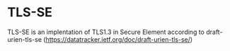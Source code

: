 # TLS-SE
TLS-SE is an implentation of TLS1.3 in Secure Element according to draft-urien-tls-se (https://datatracker.ietf.org/doc/draft-urien-tls-se/)
